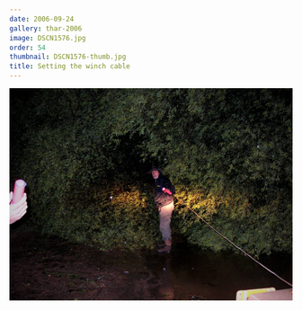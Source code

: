 ```yaml
---
date: 2006-09-24
gallery: thar-2006
image: DSCN1576.jpg
order: 54
thumbnail: DSCN1576-thumb.jpg
title: Setting the winch cable
---
```


![Setting the winch cable](./DSCN1576.jpg)